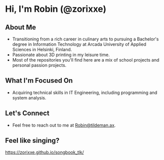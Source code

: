 # Hi, I'm Robin (@zorixxe)

## About Me
- Transitioning from a rich career in culinary arts to pursuing a Bachelor's degree in Information Technology at Arcada University of Applied Sciences in Helsinki, Finland.
- Passionate about 3D printing in my leisure time.
- Most of the repositories you'll find here are a mix of school projects and personal passion projects.

## What I'm Focused On
- Acquiring technical skills in IT Engineering, including programming and system analysis.

## Let's Connect
- Feel free to reach out to me at [Robin@tildeman.ax](mailto:Robin@tildeman.ax).

## Feel like singing?
https://zorixxe.github.io/songbook_tlk/

